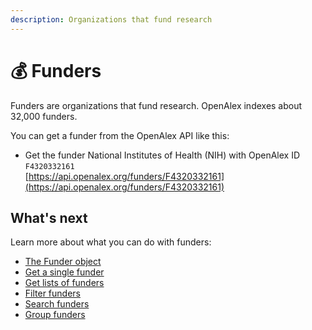 ```yaml
---
description: Organizations that fund research
---
```


# 💰 Funders

Funders are organizations that fund research. OpenAlex indexes about 32,000 funders.

You can get a funder from the OpenAlex API like this:

* Get the funder National Institutes of Health (NIH) with OpenAlex ID `F4320332161`\
  [https://api.openalex.org/funders/F4320332161](https://api.openalex.org/funders/F4320332161)

## What's next

Learn more about what you can do with funders:

* [The Funder object](funder-object.md)
* [Get a single funder](get-a-single-funder.md)
* [Get lists of funders](get-lists-of-funders.md)
* [Filter funders](filter-funders.md)
* [Search funders](search-funders.md)
* [Group funders](group-funders.md)

